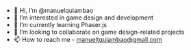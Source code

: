 - 👋 Hi, I’m @manuelquiambao
- 👀 I’m interested in game design and development
- 🌱 I’m currently learning Phaser.js
- 💞️ I’m looking to collaborate on game design-related projects
- 📫 How to reach me - manueltquiambao@gmail.com

<!---
manuelquiambao/manuelquiambao is a ✨ special ✨ repository because its `README.md` (this file) appears on your GitHub profile.
You can click the Preview link to take a look at your changes.
--->
